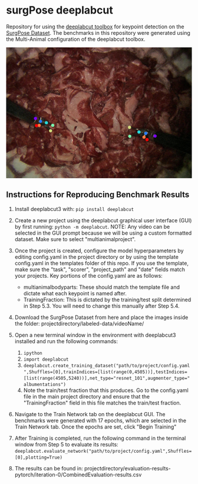 # surgPose deeplabcut
Repository for using the [deeplabcut toolbox](https://github.com/DeepLabCut/DeepLabCut) for keypoint detection on the [SurgPose Dataset](https://github.com/zijianwu1231/SurgPose). The benchmarks in this repository were generated using the Multi-Animal configuration of the deeplabcut toolbox. 

![alt text](https://github.com/rwjmoore/surgPose_deeplabcut/blob/main/surgPoseDeeplabCut.png?raw=true)


## Instructions for Reproducing Benchmark Results 
1. Install deeplabcut3 with: `pip install deeplabcut`
2. Create a new project using the deeplabcut graphical user interface (GUI) by first running: `python -m deeplabcut`. NOTE: Any video can be selected in the GUI prompt because we will be using a custom formatted dataset. Make sure to select "multianimalproject".
3. Once the project is created, configure the model hyperparameters by editing config.yaml in the project directory or by using the template config.yaml in the templates folder of this repo. If you use the template, make sure the "task", "scorer", "project_path" and "date" fields match your projects. Key portions of the config.yaml are as follows:
   - multianimalbodyparts: These should match the template file and dictate what each keypoint is named after.
   - TrainingFraction: This is dictated by the training/test split determined in Step 5.3. You will need to change this manually after Step 5.4.
4. Download the SurgPose Dataset from here and place the images inside the folder: projectdirectory/labeled-data/videoName/

5. Open a new terminal window in the environment with deeplabcut3 installed and run the following commands:
   1. `ipython`
   2. `import deeplabcut`
   3. `deeplabcut.create_training_dataset("path/to/project/config.yaml",Shuffles=[0],trainIndices=[list(range(0,4505))],testIndices=[list(range(4505,5240))],net_type="resnet_101",augmenter_type="albumentations")`
   4. Note the train/test fraction that this produces. Go to the config.yaml file in the main project directory and ensure that the "TrainingFraction" field in this file matches the train/test fraction.
6. Navigate to the Train Network tab on the deeplabcut GUI. The benchmarks were generated with 17 epochs, which are selected in the Train Network tab. Once the epochs are set, click "Begin Training"
7. After Training is completed, run the following command in the terminal window from Step 5 to evaluate its results: `deeplabcut.evaluate_network("path/to/project/config.yaml",Shuffles=[0],plotting=True)`
8. The results can be found in: projectdirectory/evaluation-results-pytorch/iteration-0/CombinedEvaluation-results.csv
